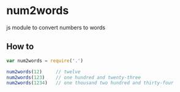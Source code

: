 # num2words
js module to convert numbers to words

## How to

```js
var num2words = require('.')

num2words(12)     // twelve
num2words(123)    // one hundred and twenty-three
num2words(1234)   // one thousand two hundred and thirty-four
```
